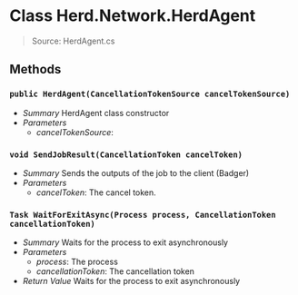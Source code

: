 # Class Herd.Network.HerdAgent
> Source: HerdAgent.cs
## Methods
### `public HerdAgent(CancellationTokenSource cancelTokenSource)`
* *Summary*
  HerdAgent class constructor
* *Parameters*
  * _cancelTokenSource_: 
### `void SendJobResult(CancellationToken cancelToken)`
* *Summary*
  Sends the outputs of the job to the client (Badger)
* *Parameters*
  * _cancelToken_: The cancel token.
### `Task WaitForExitAsync(Process process, CancellationToken cancellationToken)`
* *Summary*
  Waits for the process to exit asynchronously
* *Parameters*
  * _process_: The process
  * _cancellationToken_: The cancellation token
* *Return Value*
  Waits for the process to exit asynchronously
